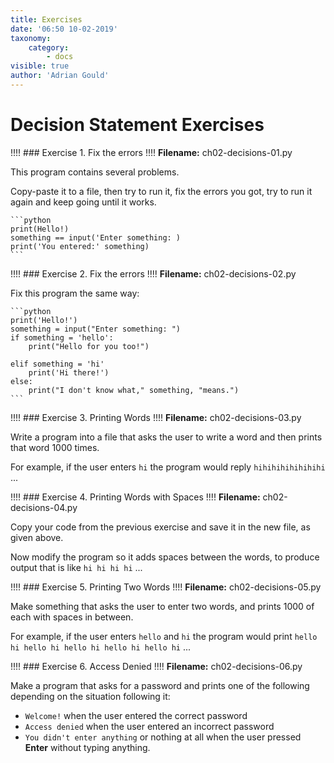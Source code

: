 ```yaml
---
title: Exercises
date: '06:50 10-02-2019'
taxonomy:
    category:
        - docs
visible: true
author: 'Adrian Gould'
---
```


# Decision Statement Exercises

!!!! ### Exercise 1. Fix the errors
!!!! **Filename:** ch02-decisions-01.py

This program contains several problems. 

Copy-paste it to a file, then try to run it, fix the errors you got, try to run it again and keep going until it works.

    ```python
    print(Hello!)
    something == input('Enter something: )
    print('You entered:' something)
    ```

!!!! ### Exercise 2. Fix the errors
!!!! **Filename:** ch02-decisions-02.py

Fix this program the same way:

    ```python
    print('Hello!')
    something = input("Enter something: ")
    if something = 'hello':
        print("Hello for you too!")

    elif something = 'hi'
        print('Hi there!')
    else:
        print("I don't know what," something, "means.")
    ```

!!!! ### Exercise 3. Printing Words
!!!! **Filename:** ch02-decisions-03.py

Write a program into a file that asks the user to write a word and then prints that word 1000 times.

For example, if the user enters `hi` the program would reply `hihihihihihihihi` ...

!!!! ### Exercise 4. Printing Words with Spaces
!!!! **Filename:** ch02-decisions-04.py

Copy your code from the previous exercise and save it in the new file, as given above.

Now modify the program so it adds spaces between the words, to produce output that is like `hi hi hi hi` ...

!!!! ### Exercise 5. Printing Two Words
!!!! **Filename:** ch02-decisions-05.py

Make something that asks the user to enter two words, and prints 1000 of each with spaces in between. 

For example, if the user enters `hello` and `hi` the program would print  `hello hi hello hi hello hi hello hi hello hi` ...

!!!! ### Exercise 6. Access Denied
!!!! **Filename:** ch02-decisions-06.py

Make a program that asks for a password and prints one of the following depending on the situation following it:

* `Welcome!` when the user entered the correct password
* `Access denied` when the user entered an incorrect password
* `You didn't enter anything` or nothing at all when the user pressed **Enter** without typing anything.


